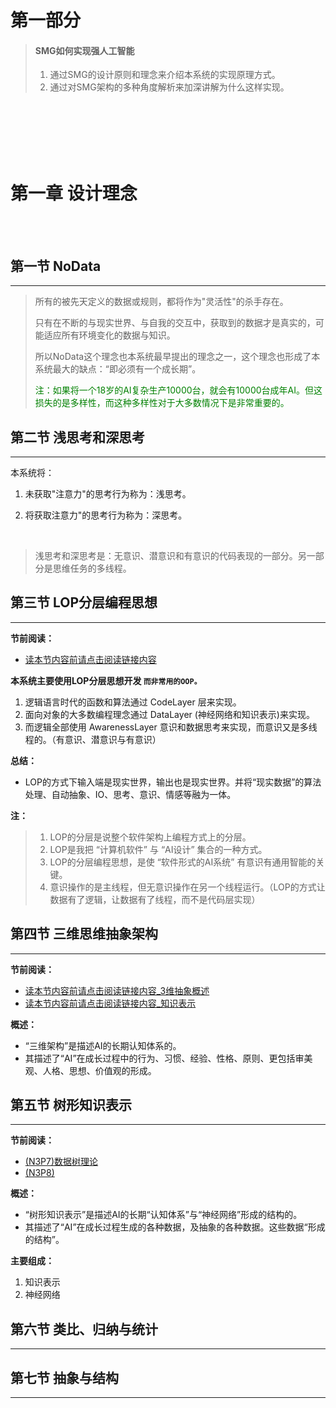 
# 第一部分   

> #### SMG如何实现强人工智能
>
> 1. 通过SMG的设计原则和理念来介绍本系统的实现原理方式。
> 2. 通过对SMG架构的多种角度解析来加深讲解为什么这样实现。

<br><br><br><br><br>

# 第一章 设计理念

<br><br>

## 第一节 NoData

---

> 所有的被先天定义的数据或规则，都将作为"灵活性"的杀手存在。
>
> 只有在不断的与现实世界、与自我的交互中，获取到的数据才是真实的，可能适应所有环境变化的数据与知识。
>
> 所以NoData这个理念也本系统最早提出的理念之一，这个理念也形成了本系统最大的缺点：“即必须有一个成长期”。
>
> <font color="green">注：如果将一个18岁的AI复杂生产10000台，就会有10000台成年AI。但这损失的是多样性，而这种多样性对于大多数情况下是非常重要的。</font>



## 第二节 浅思考和深思考

---

本系统将：

1. 未获取"注意力"的思考行为称为：浅思考。

2. 将获取注意力"的思考行为称为：深思考。

   ​

>  浅思考和深思考是：无意识、潜意识和有意识的代码表现的一部分。另一部分是思维任务的多线程。



## 第三节 LOP分层编程思想

---



**节前阅读：**

* [读本节内容前请点击阅读链接内容](../../手写笔记/Note4.md#n4p13loplayer-oriented-programming170803)



**本系统主要使用LOP分层思想开发   `而非常用的OOP。`**

1. 逻辑语言时代的函数和算法通过 CodeLayer 层来实现。
2. 面向对象的大多数编程理念通过 DataLayer (神经网络和知识表示)来实现。
3. 而逻辑全部使用 AwarenessLayer 意识和数据思考来实现，而意识又是多线程的。（有意识、潜意识与有意识）

**总结：**

* LOP的方式下输入端是现实世界，输出也是现实世界。并将“现实数据”的算法处理、自动抽象、IO、思考、意识、情感等融为一体。



**注：**

> 1. LOP的分层是说整个软件架构上编程方式上的分层。
> 2. LOP是我把 “计算机软件” 与 “AI设计” 集合的一种方式。
> 3. LOP的分层编程思想，是使 “软件形式的AI系统” 有意识有通用智能的关键。
> 4. 意识操作的是主线程，但无意识操作在另一个线程运行。（LOP的方式让数据有了逻辑，让数据有了线程，而不是代码层实现）





## 第四节 三维思维抽象架构

---



**节前阅读：**

* [读本节内容前请点击阅读链接内容_3维抽象概述](../../框架/3维抽象概述.md#3维抽象概述)
* [读本节内容前请点击阅读链接内容_知识表示](../../框架/知识表示.md#第1维抽象的知识表示)

**概述：**

* “三维架构”是描述AI的长期认知体系的。
* 其描述了“AI”在成长过程中的行为、习惯、经验、性格、原则、更包括审美观、人格、思想、价值观的形成。





## 第五节 树形知识表示

---



**节前阅读：**

- [(N3P7)数据树理论](../../手写笔记/Note3.md#n3p7数据树理论)   
- [(N3P8)](../../手写笔记/Note3.md#n3p8)   

**概述：**

- “树形知识表示”是描述AI的长期“认知体系”与“神经网络”形成的结构的。
- 其描述了“AI”在成长过程生成的各种数据，及抽象的各种数据。这些数据“形成的结构”。

**主要组成：**

1. 知识表示
2. 神经网络



## 第六节 类比、归纳与统计

---









## 第七节 抽象与结构

---